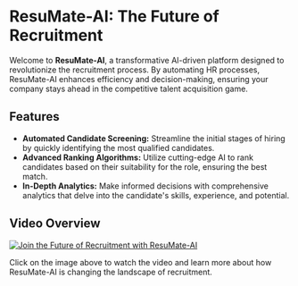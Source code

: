 # ResuMate-AI: The Future of Recruitment

Welcome to **ResuMate-AI**, a transformative AI-driven platform designed to revolutionize the recruitment process. By automating HR processes, ResuMate-AI enhances efficiency and decision-making, ensuring your company stays ahead in the competitive talent acquisition game.

## Features

- **Automated Candidate Screening:** Streamline the initial stages of hiring by quickly identifying the most qualified candidates.
- **Advanced Ranking Algorithms:** Utilize cutting-edge AI to rank candidates based on their suitability for the role, ensuring the best match.
- **In-Depth Analytics:** Make informed decisions with comprehensive analytics that delve into the candidate's skills, experience, and potential.

## Video Overview

[![Join the Future of Recruitment with ResuMate-AI](https://pushai-test-bucket.s3.ap-south-1.amazonaws.com/ai/DALL·E+2024-02-07+17.18.08.webp)]("https://pushai-test-bucket.s3.ap-south-1.amazonaws.com/ai/Join+the+future+of+recruitment+with+ResuMate-AI.+(6).mp4")

Click on the image above to watch the video and learn more about how ResuMate-AI is changing the landscape of recruitment.
